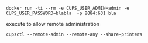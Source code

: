 ```
docker run -ti --rm -e CUPS_USER_ADMIN=admin -e CUPS_USER_PASSWORD=blabla  -p 8084:631 bla
```

execute to allow remote administration

```
cupsctl --remote-admin --remote-any --share-printers
```

